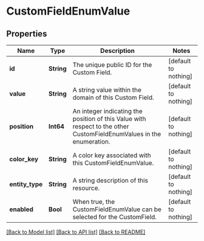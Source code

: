 # CustomFieldEnumValue


## Properties
Name | Type | Description | Notes
------------ | ------------- | ------------- | -------------
**id** | **String** | The unique public ID for the Custom Field. | [default to nothing]
**value** | **String** | A string value within the domain of this Custom Field. | [default to nothing]
**position** | **Int64** | An integer indicating the position of this Value with respect to the other CustomFieldEnumValues in the enumeration. | [default to nothing]
**color_key** | **String** | A color key associated with this CustomFieldEnumValue. | [default to nothing]
**entity_type** | **String** | A string description of this resource. | [default to nothing]
**enabled** | **Bool** | When true, the CustomFieldEnumValue can be selected for the CustomField. | [default to nothing]


[[Back to Model list]](../README.md#models) [[Back to API list]](../README.md#api-endpoints) [[Back to README]](../README.md)


